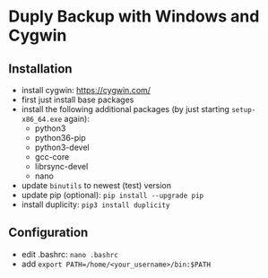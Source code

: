 # Duply Backup with Windows and Cygwin

## Installation
- install cygwin: <https://cygwin.com/>
- first just install base packages
- install the following additional packages (by just starting `setup-x86_64.exe` again):
  - python3
  - python36-pip
  - python3-devel
  - gcc-core
  - librsync-devel
  - nano
- update `binutils` to newest (test) version
- update pip (optional): `pip install --upgrade pip`
- install duplicity: `pip3 install duplicity`


## Configuration
- edit .bashrc: `nano .bashrc`
- add `export PATH=/home/<your_username>/bin:$PATH`
